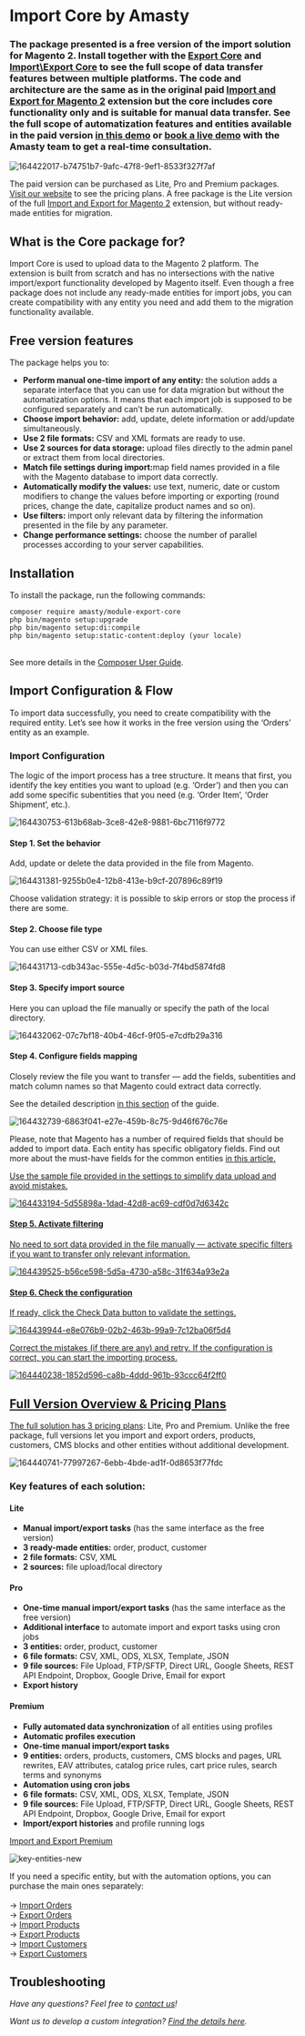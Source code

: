 # Import Core by Amasty
<h3>The package presented is a free version of the import solution for Magento 2. Install together with the <a href="https://github.com/AmastyLtd/module-export-core" target="_blank">Export Core</a> and <a href="https://github.com/AmastyLtd/module-import-export-core" target="_blank">Import\Export Core</a> to see the full scope of data transfer features between multiple platforms. The code and architecture are the same as in the original paid <a href="https://amasty.com/import-and-export-for-magento-2.html" target="_blank">Import and Export for Magento 2</a> extension but the core includes core functionality only and is suitable for manual data transfer. See the full scope of automatization features and entities available in the paid version <a href="https://export-extensions-m2.magento-demo.amasty.com/admin/amorderimport/profile/index/" target="_blank">in this demo</a> or <a href="https://calendly.com/yuliya-simakovich/book-a-demo" target="_blank">book a live demo</a> with the Amasty team to get a real-time consultation.</h3>

![164422017-b74751b7-9afc-47f8-9ef1-8533f327f7af](https://user-images.githubusercontent.com/104132415/194509327-de30b3e2-feea-430a-a423-e85f713143cb.png)

The paid version can be purchased as Lite, Pro and Premium packages. <a href="https://amasty.com/import-and-export-for-magento-2.html#choose_option" target="_blank">Visit our website</a> to see the pricing plans. A free package is the Lite version of the full <a href="https://amasty.com/import-and-export-for-magento-2.html" target="_blank">Import and Export for Magento 2</a> extension, but without ready-made entities for migration.

<h2>What is the Core package for?</h2>
<p>Import Core is used to upload data to the Magento 2 platform. The extension is built from scratch and has no intersections with the native import/export functionality developed by Magento itself. Even though a free package does not include any ready-made entities for import jobs, you can create compatibility with any entity you need and add them to the migration functionality available.</p>
<h2>Free version features</h2>
<p>The package helps you to:</p>
<ul>
<li><b>Perform manual one-time import of any entity:</b> the solution adds a separate interface that you can use for data migration but without the automatization options. It means that each import job is supposed to be configured separately and can’t be run automatically.</li>
<li><b>Choose import behavior:</b> add, update, delete information or add/update simultaneously.</li>
<li><b>Use 2 file formats:</b> CSV and XML formats are ready to use.</li>
<li><b>Use 2 sources for data storage:</b> upload files directly to the admin panel or extract them from local directories.</li>
<li><b>Match file settings during import:</b>map field names provided in a file with the Magento database to import data correctly.</li>
<li><b>Automatically modify the values:</b> use text, numeric, date or custom modifiers to change the values before importing or exporting (round prices, change the date, capitalize product names and so on). </li>
<li><b>Use filters:</b> import only relevant data by filtering the information presented in the file by any parameter.</li>
<li><b>Change performance settings:</b> choose the number of parallel processes according to your server capabilities.</li>
</ul>
<h2>Installation</h2>
<p>To install the package, run the following commands:</p>
<code>composer require amasty/module-export-core</code><br>
<code>php bin/magento setup:upgrade</code><br>
<code>php bin/magento setup:di:compile </code><br>
<code>php bin/magento setup:static-content:deploy (your locale)</code><br>
<br>
<p>See more details in the <a href="https://amasty.com/docs/doku.php?id=magento_2:composer_user_guide" target="_blank">Composer User Guide</a>. </p>
<h2>Import Configuration & Flow</h2>
<p>To import data successfully, you need to create compatibility with the required entity. Let’s see how it works in the free version using the ‘Orders’ entity as an example.</p>
<h3>Import Configuration</h3>
<p>The logic of the import process has a tree structure. It means that first, you identify the key entities you want to upload (e.g. ‘Order’) and then you can add some specific subentities that you need (e.g. ‘Order Item’, ‘Order Shipment’, etc.).</p>

![164430753-613b68ab-3ce8-42e8-9881-6bc7116f9772](https://user-images.githubusercontent.com/104132415/200798896-4ab7ef2f-6270-484f-a09e-fad1342c99ba.png)

<h4>Step 1. Set the behavior </h4>
<p>Add, update or delete the data provided in the file from Magento. </p>

![164431381-9255b0e4-12b8-413e-b9cf-207896c89f19](https://user-images.githubusercontent.com/104132415/200799195-25e7a7d6-8f81-4bd5-af16-cf3953606da5.png)

<p>Choose validation strategy: it is possible to skip errors or stop the process if there are some. </p>

<h4>Step 2. Choose file type</h4>
<p>You can use either CSV or XML files.</p>

![164431713-cdb343ac-555e-4d5c-b03d-7f4bd5874fd8](https://user-images.githubusercontent.com/104132415/200799454-2029da20-cc62-477f-b614-e48d86bc9194.png)

<h4>Step 3. Specify import source </h4>

<p>Here you can upload the file manually or specify the path of the local directory.</p>

![164432062-07c7bf18-40b4-46cf-9f05-e7cdfb29a316](https://user-images.githubusercontent.com/104132415/200799594-f9aecbc1-d097-419a-a7ae-bcd3274cbbc3.png)

<h4>Step 4. Configure fields mapping</h4>
<p>Closely review the file you want to transfer —  add the fields, subentities and match column names so that Magento could extract data correctly.</p> 
<p>See the detailed description <a href="https://amasty.com/docs/doku.php?id=magento_2:import_and_export#fields_configuration1" target="_blank">in this section</a> of the guide. </p>

![164432739-6863f041-e27e-459b-8c75-9d46f676c76e](https://user-images.githubusercontent.com/104132415/200800011-8dd7b2be-1755-4b50-a30f-5ecb174261c5.png)

<p>Please, note that Magento has a number of required fields that should be added to import data. Each entity has specific obligatory fields. Find out more about the must-have fields for the common entities <a href="https://amasty.com/blog/what-is-the-minimum-set-of-required-fields-for-importing-products-customers-and-orders/" target="_blank">in this article.</p>
<p>Use the sample file provided in the settings to simplify data upload and avoid mistakes.</p>

![164433194-5d55898a-1dad-42d8-ac69-cdf0d7d6342c](https://user-images.githubusercontent.com/104132415/200800277-37931dcf-797a-4338-9263-b000ca669ee2.png)

<h4>Step 5. Activate filtering</h4>
<p>No need to sort data provided in the file manually — activate specific filters if you want to transfer only relevant information.</p>

![164439525-b56ce598-5d5a-4730-a58c-31f634a93e2a](https://user-images.githubusercontent.com/104132415/200800470-8dbcd11f-4c50-4bfd-90fe-da110238e6c9.png)

<h4>Step 6. Check the configuration </h4>
<p>If ready, click the Check Data button to validate the settings. </p>

![164439944-e8e076b9-02b2-463b-99a9-7c12ba06f5d4](https://user-images.githubusercontent.com/104132415/200800767-77942dc1-068f-4e1f-aadd-0a7b3eb7afdf.png)

<p>Correct the mistakes (if there are any) and retry. If the configuration is correct, you can start the importing process.</p>

![164440238-1852d596-ca8b-4ddd-961b-93ccc64f2ff0](https://user-images.githubusercontent.com/104132415/200800844-a6572a67-0e93-4f85-a5e7-bcda8b679637.png)

<h2>Full Version Overview & Pricing Plans</h2>
<p>The full solution has <a href="https://amasty.com/import-and-export-for-magento-2.html#choose_option" target="_blank">3 pricing plans</a>: Lite, Pro and Premium. Unlike the free package, full versions let you import and export orders, products, customers, CMS blocks and other entities without additional development.</p> 

![164440741-77997267-6ebb-4bde-ad1f-0d8653f77fdc](https://user-images.githubusercontent.com/104132415/194514095-0025fa14-e30e-47d8-998f-94c67d732239.png)


<h3>Key features of each solution:</h3>
<h4>Lite</h4> 
<ul>
<li><b>Manual import/export tasks</b> (has the same interface as the free version)</li>
<li><b>3 ready-made entities:</b> order, product, customer</li>
<li><b>2 file formats:</b> CSV, XML</li>
<li><b>2 sources:</b> file upload/local directory</li>
</ul>
<h4>Pro</h4>
<ul>
<li><b>One-time manual import/export tasks</b> (has the same interface as the free version)</li>
<li><b>Additional interface</b> to automate import and export tasks using cron jobs</li>
<li><b>3 entities:</b> order, product, customer</li>
<li><b>6 file formats:</b> CSV, XML, ODS, XLSX, Template, JSON</li>
<li><b>9 file sources:</b> File Upload, FTP/SFTP, Direct URL, Google Sheets, REST API Endpoint, Dropbox, Google Drive, Email for export</li>
<li><b>Export history</b></li>
 </ul>
<h4>Premium </h4>
<ul>
<li><b>Fully automated data synchronization</b> of all entities using profiles</li>
<li><b>Automatic profiles execution</b></li>
<li><b>One-time manual import/export tasks</b></li>
<li><b>9 entities:</b> orders, products, customers, CMS blocks and pages, URL rewrites, EAV attributes, catalog price rules, cart price rules, search terms and synonyms </li>
<li><b>Automation using cron jobs</b></li>
<li><b>6 file formats:</b> CSV, XML, ODS, XLSX, Template, JSON</li>
<li><b>9 file sources:</b> File Upload, FTP/SFTP, Direct URL, Google Sheets, REST API Endpoint, Dropbox, Google Drive, Email for export</li>
<li><b>Import/export histories</b> and profile running logs</li>
 </ul>
<p class="text-align: center"><a href="https://amasty.com/import-and-export-for-magento-2.html">Import and Export Premium</a></p>

![key-entities-new](https://user-images.githubusercontent.com/104132415/164442050-b760b264-419f-4630-872b-4d813c132118.png)

If you need a specific entity, but with the automation options, you can purchase the main ones separately:  
<br>
-> <a href="https://amasty.com/import-orders-for-magento-2.html" target="_blank">Import Orders</a><br>
-> <a href="https://amasty.com/export-orders-for-magento-2.html" target="_blank">Export Orders</a><br>
-> <a href="https://amasty.com/import-products-for-magento-2.html" target="_blank">Import Products</a><br>
-> <a href="https://amasty.com/export-products-for-magento-2.html" target="_blank">Export Products</a><br>
-> <a href="https://amasty.com/import-customers-for-magento-2.html" target="_blank">Import Customers</a><br>
-> <a href="https://amasty.com/export-customers-for-magento-2.html" target="_blank">Export Customers</a><br>
<h2>Troubleshooting </h2>
<p><i>Have any questions? Feel free to <a href="https://amasty.com/contacts/">contact us</a>!</i></p> 
<p><i>Want us to develop a custom integration? <a href="https://amasty.com/magento-integration-service.html">Find the details here</a>.</i></p>  
